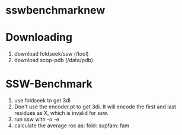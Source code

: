 # sswbenchmarknew

# Downloading
1. download foldseek/ssw (/tool)
2. download scop-pdb (/data/pdb)

# SSW-Benchmark
1. use foldseek to get 3di
  1. Don't use the encoder.pt to get 3di. It will encode the first and last residues as X, which is invalid for ssw.
2. run ssw with -o -e
3. calculate the average roc as: fold: supfam: fam
